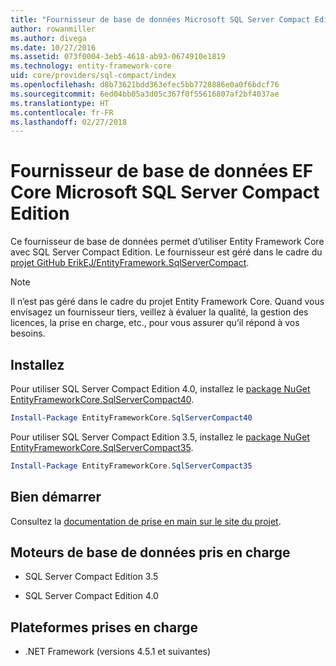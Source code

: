 ```yaml
---
title: "Fournisseur de base de données Microsoft SQL Server Compact Edition - EF Core"
author: rowanmiller
ms.author: divega
ms.date: 10/27/2016
ms.assetid: 073f0004-3eb5-4618-ab93-0674910e1819
ms.technology: entity-framework-core
uid: core/providers/sql-compact/index
ms.openlocfilehash: d8b73621bdd363efec5bb7728886e0a0f6bdcf76
ms.sourcegitcommit: 6ed04bb05a3d05c367f0f55616807af2bf4037ae
ms.translationtype: HT
ms.contentlocale: fr-FR
ms.lasthandoff: 02/27/2018
---
```

# <a name="microsoft-sql-server-compact-edition-ef-core-database-provider"></a>Fournisseur de base de données EF Core Microsoft SQL Server Compact Edition

Ce fournisseur de base de données permet d’utiliser Entity Framework Core avec SQL Server Compact Edition. Le fournisseur est géré dans le cadre du [projet GitHub ErikEJ/EntityFramework.SqlServerCompact](https://github.com/ErikEJ/EntityFramework.SqlServerCompact).

> [!NOTE]  
> Il n’est pas géré dans le cadre du projet Entity Framework Core. Quand vous envisagez un fournisseur tiers, veillez à évaluer la qualité, la gestion des licences, la prise en charge, etc., pour vous assurer qu’il répond à vos besoins.

## <a name="install"></a>Installez

Pour utiliser SQL Server Compact Edition 4.0, installez le [package NuGet EntityFrameworkCore.SqlServerCompact40](https://www.nuget.org/packages/EntityFrameworkCore.SqlServerCompact40).

``` powershell
Install-Package EntityFrameworkCore.SqlServerCompact40
```

Pour utiliser SQL Server Compact Edition 3.5, installez le [package NuGet EntityFrameworkCore.SqlServerCompact35](https://www.nuget.org/packages/EntityFrameworkCore.SqlServerCompact35).

``` powershell
Install-Package EntityFrameworkCore.SqlServerCompact35
```

## <a name="get-started"></a>Bien démarrer

Consultez la [documentation de prise en main sur le site du projet](https://github.com/ErikEJ/EntityFramework.SqlServerCompact/wiki/Using-EF-Core-with-SQL-Server-Compact-in-Traditional-.NET-Applications).

## <a name="supported-database-engines"></a>Moteurs de base de données pris en charge

* SQL Server Compact Edition 3.5

* SQL Server Compact Edition 4.0

## <a name="supported-platforms"></a>Plateformes prises en charge

* .NET Framework (versions 4.5.1 et suivantes)
